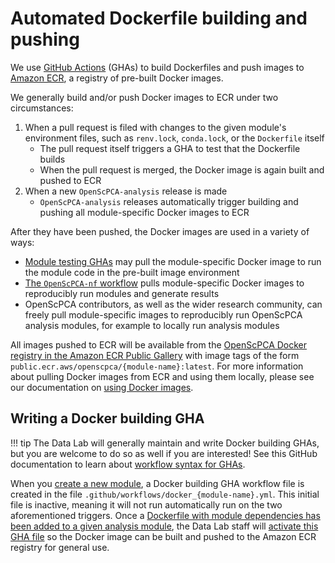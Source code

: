 # Automated Dockerfile building and pushing

We use [GitHub Actions](https://docs.github.com/en/actions) (GHAs) to build Dockerfiles and push images to [Amazon ECR](https://aws.amazon.com/ecr/), a registry of pre-built Docker images.

We generally build and/or push Docker images to ECR under two circumstances:

1. When a pull request is filed with changes to the given module's environment files, such as `renv.lock`, `conda.lock`, or the `Dockerfile` itself
    - The pull request itself triggers a GHA to test that the Dockerfile builds
    - When the pull request is merged, the Docker image is again built and pushed to ECR
2. When a new `OpenScPCA-analysis` release is made
    - `OpenScPCA-analysis` releases automatically trigger building and pushing all module-specific Docker images to ECR

After they have been pushed, the Docker images are used in a variety of ways:

- [Module testing GHAs](./run-module-gha.md) may pull the module-specific Docker image to run the module code in the pre-built image environment
- [The `OpenScPCA-nf` workflow](../openscpca-nf/index.md) pulls module-specific Docker images to reproducibly run modules and generate results
- OpenScPCA contributors, as well as the wider research community, can freely pull module-specific images to reproducibly run OpenScPCA analysis modules, for example to locally run analysis modules

All images pushed to ECR will be available from the [OpenScPCA Docker registry in the Amazon ECR Public Gallery](https://gallery.ecr.aws/openscpca) with image tags of the form `public.ecr.aws/openscpca/{module-name}:latest`.
For more information about pulling Docker images from ECR and using them locally, please see our documentation on [using Docker images](../docker/using-images.md).

## Writing a Docker building GHA

!!! tip
    The Data Lab will generally maintain and write Docker building GHAs, but you are welcome to do so as well if you are interested!
    See this GitHub documentation to learn about [workflow syntax for GHAs](https://docs.github.com/en/actions/using-workflows/workflow-syntax-for-github-actions).

When you [create a new module](../../contributing-to-analyses/analysis-modules/creating-a-module.md), a Docker building GHA workflow file is created in the file `.github/workflows/docker_{module-name}.yml`.
This initial file is inactive, meaning it will not run automatically run on the two aforementioned triggers.
Once a [Dockerfile with module dependencies has been added to a given analysis module](../docker/docker-images.md#analysis-module-dockerfiles), the Data Lab staff will [activate this GHA file](../docker/docker-images.md#automated-testing-and-deployment) so the Docker image can be built and pushed to the Amazon ECR registry for general use.
